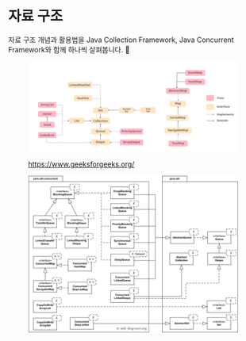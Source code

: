 # 자료 구조

자료 구조 개념과 활용법을 Java Collection Framework, Java Concurrent Framework와 함께 하나씩 살펴봅니다. 🐾

<figure><img src="../../.gitbook/assets/image (25).png" alt=""><figcaption><p><a href="https://www.geeksforgeeks.org/">https://www.geeksforgeeks.org/</a></p></figcaption></figure>

<figure><img src="../../.gitbook/assets/image (26).png" alt=""><figcaption></figcaption></figure>

